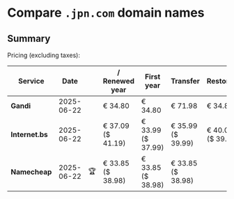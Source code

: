 # Compare `.jpn.com` domain names

## Summary

Pricing (excluding taxes):

| Service | Date |  | / Renewed year | First year | Transfer | Restoration |
|--|--|--|--|--|--|--|
| **Gandi** | 2025-06-22 |  | € 34.80 | € 34.80 | € 71.98 | € 34.80 |
| **Internet.bs** | 2025-06-22 |  | € 37.09<br>($ 41.19) | € 33.99<br>($ 37.99) | € 35.99<br>($ 39.99) | € 40.05<br>($ 39.59) |
| **Namecheap** | 2025-06-22 | 🏆 | € 33.85<br>($ 38.98) | € 33.85<br>($ 38.98) | € 33.85<br>($ 38.98) |  |
